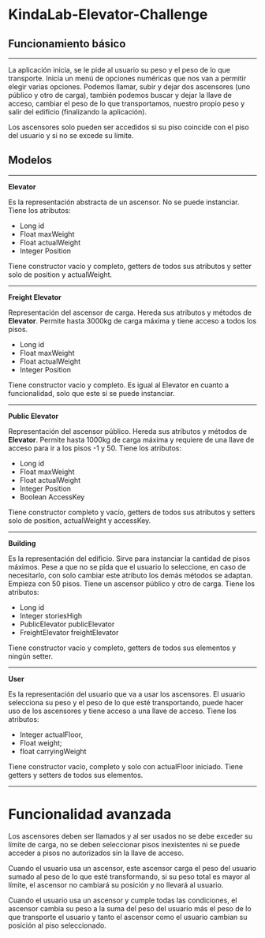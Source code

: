 # KindaLab-Elevator-Challenge
**Funcionamiento básico**
- 
****

La aplicación inicia, se le pide al usuario su peso y el peso de lo que transporte.
Inicia un menú de opciones numéricas que nos van a permitir elegir varias opciones. Podemos llamar, subir y dejar dos ascensores (uno público y otro de carga),
también podemos buscar y dejar la llave de acceso, cambiar el peso de lo que transportamos, nuestro propio peso y salir del edificio (finalizando la aplicación).

Los ascensores solo pueden ser accedidos si su piso coincide con el piso del usuario y si no se excede su límite.

**Modelos**
- 
****

**Elevator**

Es la representación abstracta de un ascensor. No se puede instanciar.
Tiene los atributos:
- Long id
- Float maxWeight
- Float actualWeight
- Integer Position

Tiene constructor vacío y completo, getters de todos sus atributos y setter solo de position y actualWeight.
***
**Freight Elevator**

Representación del ascensor de carga. Hereda sus atributos y métodos de **Elevator**. Permite hasta 3000kg de carga máxima y tiene acceso a todos los pisos.
- Long id
- Float maxWeight
- Float actualWeight
- Integer Position

Tiene constructor vacío y completo. Es igual al Elevator en cuanto a funcionalidad, solo que este sí se puede instanciar.


***
**Public Elevator**

Representación del ascensor público. Hereda sus atributos y métodos de **Elevator**. Permite hasta 1000kg de carga máxima y requiere de una llave de acceso para ir a los pisos -1 y 50.
Tiene los atributos:
- Long id
- Float maxWeight
- Float actualWeight
- Integer Position
- Boolean AccessKey

Tiene constructor completo y vacío, getters de todos sus atributos y setters solo de position, actualWeight y accessKey.
***
**Building**

Es la representación del edificio. Sirve para instanciar la cantidad de pisos máximos. Pese a que no se pida que el usuario lo seleccione, en caso de necesitarlo, con solo cambiar este atributo los demás métodos se adaptan. Empieza con 50 pisos. Tiene un ascensor público y otro de carga.
Tiene los atributos:
- Long id
- Integer storiesHigh
- PublicElevator publicElevator
- FreightElevator freightElevator

Tiene constructor vacío y completo, getters de todos sus elementos y ningún setter.
***
**User**

Es la representación del usuario que va a usar los ascensores. El usuario selecciona su peso y el peso de lo que esté transportando, puede hacer uso de los ascensores y tiene acceso a una llave de acceso.
Tiene los atributos:
- Integer actualFloor,
- Float weight;
- float carryingWeight

Tiene constructor vacío, completo y solo con actualFloor iniciado. Tiene getters y setters de todos sus elementos.
***
# Funcionalidad avanzada
Los ascensores deben ser llamados y al ser usados no se debe exceder su límite de carga, no se deben seleccionar pisos inexistentes ni se puede acceder a pisos no autorizados sin la llave de acceso.

Cuando el usuario usa un ascensor, este ascensor carga el peso del usuario sumado al peso de lo que esté transformando, si su peso total es mayor al límite, el ascensor no cambiará su posición y no llevará al usuario.

Cuando el usuario usa un ascensor y cumple todas las condiciones, el ascensor cambia su peso a la suma del peso del usuario más el peso de lo que transporte el usuario y tanto el ascensor como el usuario cambian su posición al piso seleccionado.









